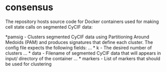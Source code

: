 # consensus

The repository hosts source code for Docker containers used for making cell state calls on segmented CyCIF data:

*pamsig - Clusters segmented CyCIF data using Partitioning Around Medoids (PAM) and produces signatures that define each cluster. The config file expects the following fields:
... * k - The desired number of clusters
... * data - Filename of segmented CyCIF data that will appears in input/ directory of the container
... * markers - List of markers that should be used for clustering
